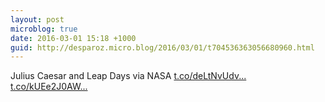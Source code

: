 ```yaml
---
layout: post
microblog: true
date: 2016-03-01 15:18 +1000
guid: http://desparoz.micro.blog/2016/03/01/t704536363056680960.html
---
```

Julius Caesar and Leap Days  via NASA [t.co/deLtNvUdv...](https://t.co/deLtNvUdvl) [t.co/kUEe2J0AW...](https://t.co/kUEe2J0AWa)
